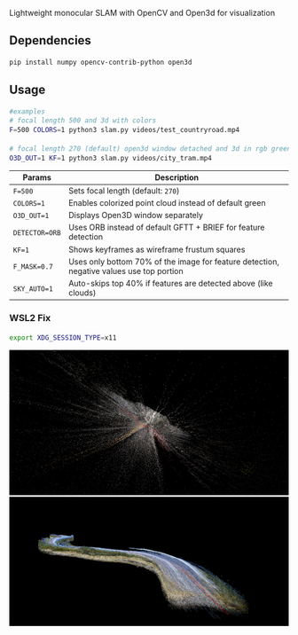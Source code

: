 Lightweight monocular SLAM with OpenCV and Open3d for visualization

## Dependencies
```bash
pip install numpy opencv-contrib-python open3d
```

## Usage

```bash
#examples
# focal length 500 and 3d with colors
F=500 COLORS=1 python3 slam.py videos/test_countryroad.mp4

# focal length 270 (default) open3d window detached and 3d in rgb green; keyframes with pose matrix ON
O3D_OUT=1 KF=1 python3 slam.py videos/city_tram.mp4
```

|  Params        | Description                                                                                |
| -------------- | ------------------------------------------------------------------------------------------ |
| `F=500`        | Sets focal length (default: `270`)                                                         |
| `COLORS=1`     | Enables colorized point cloud instead of default green                                     |
| `O3D_OUT=1`    | Displays Open3D window separately                                                          |
| `DETECTOR=ORB` | Uses ORB instead of default GFTT + BRIEF for feature detection                             |
| `KF=1`         | Shows keyframes as wireframe frustum squares                                                        |
| `F_MASK=0.7`   | Uses only bottom 70% of the image for feature detection, negative values use top portion   |
| `SKY_AUTO=1`   | Auto-skips top 40% if features are detected above (like clouds)                            |

### WSL2 Fix
```bash
export XDG_SESSION_TYPE=x11
```

![](demo_files/city_tram_F500.png)
![](demo_files/road_by_lake_F500.png)